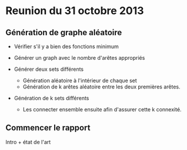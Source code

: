 Reunion du 31 octobre 2013
==========================

Génération de graphe aléatoire
------------------------------
- Vérifier s'il y a bien des fonctions minimum
- Générer un graph avec le nombre d'arêtes appropriés

- Générer deux sets différents
  - Génération aléatoire à l'intérieur de chaque set
  - Génération de k arêtes aléatoire entre les deux premières arêtes.

- Génération de k sets différents
  - Les connecter ensemble ensuite afin d'assurer cette k connexité.

Commencer le rapport
--------------------
Intro + état de l'art